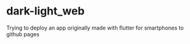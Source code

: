 # dark-light_web
Trying to deploy an app originally made with flutter for smartphones to github pages
